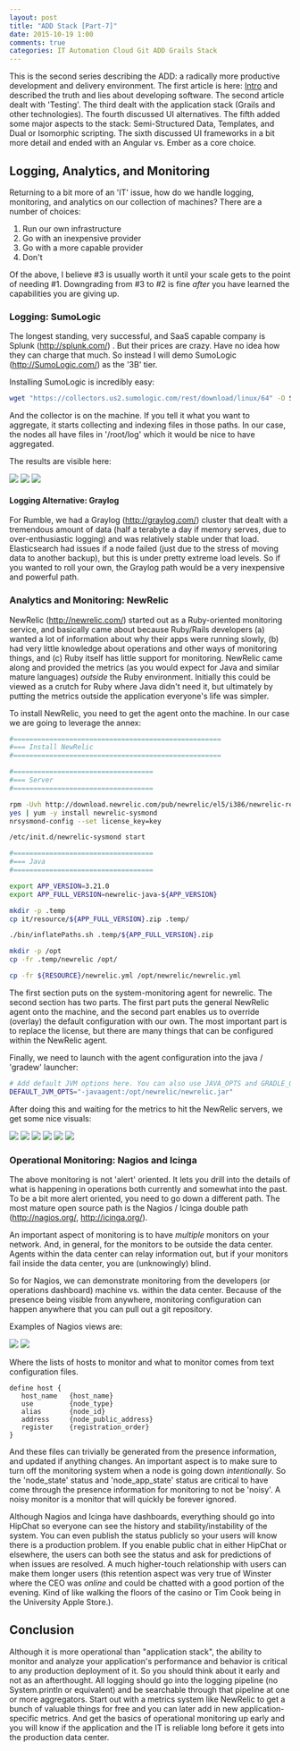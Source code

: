 ```yaml
---
layout: post
title: "ADD Stack [Part-7]"
date: 2015-10-19 1:00
comments: true
categories: IT Automation Cloud Git ADD Grails Stack
---
```


This is the second series describing the ADD: a radically more productive development and delivery environment.  The
first article is here: [Intro](/blog/addstack-1/) and described the truth and lies about developing software.
The second article dealt with 'Testing'.  The third dealt with the application stack (Grails and other technologies).
The fourth discussed UI alternatives.  The fifth added some major aspects to the stack: Semi-Structured Data, Templates,
and Dual or Isomorphic scripting. The sixth discussed UI frameworks in a bit more detail and ended with an Angular vs.
Ember as a core choice.

## Logging, Analytics, and Monitoring

Returning to a bit more of an 'IT' issue, how do we handle logging, monitoring, and analytics on our collection of
machines?  There are a number of choices:

  1. Run our own infrastructure
  2. Go with an inexpensive provider
  3. Go with a more capable provider
  4. Don't

Of the above, I believe #3 is usually worth it until your scale gets to the point of needing #1.  Downgrading
from #3 to #2 is fine _after_ you have learned the capabilities you are giving up.

<!--more-->

### Logging: SumoLogic

The longest standing, very successful, and SaaS capable company is Splunk (<http://splunk.com/>) .  But their prices are crazy.  Have no
idea how they can charge that much.  So instead I will demo SumoLogic (<http://SumoLogic.com/>) as the '3B' tier.

Installing SumoLogic is incredibly easy:

```bash
wget "https://collectors.us2.sumologic.com/rest/download/linux/64" -O SumoCollector.sh && chmod +x SumoCollector.sh && ./SumoCollector.sh -q -VskipDefaultSources=true -Vsumo.token_and_url={token}
```

And the collector is on the machine.  If you tell it what you want to aggregate, it starts collecting and indexing files in those paths.  In our case, the nodes
all have files in '/root/log' which it would be nice to have aggregated.

The results are visible here:

<img src="/images/addstack-7/addstack7_sumo1.png" />

<img src="/images/addstack-7/addstack7_sumo2.png" />

<img src="/images/addstack-7/addstack7_sumo3.png" />

#### Logging Alternative: Graylog

For Rumble, we had a Graylog (<http://graylog.com/>) cluster that dealt with a tremendous amount of data (half a
terabyte a day if memory serves, due to over-enthusiastic logging) and was relatively stable under that load.
Elasticsearch had issues if a node failed (just due to the stress of moving data to another backup), but this
is under pretty extreme load levels.  So if you wanted to roll your own, the Graylog path would be a very
inexpensive and powerful path.


### Analytics and Monitoring: NewRelic

NewRelic (<http://newrelic.com/>) started out as a Ruby-oriented monitoring service, and basically came about because Ruby/Rails developers
(a) wanted a lot of information about why their apps were running slowly, (b) had very little knowledge about
operations and other ways of monitoring things, and (c) Ruby itself has little support for monitoring.  NewRelic
came along and provided the metrics (as you would expect for Java and similar mature languages) _outside_ the
Ruby environment.  Initially this could be viewed as a crutch for Ruby where Java didn't need it, but ultimately
by putting the metrics outside the application everyone's life was simpler.

To install NewRelic, you need to get the agent onto the machine.  In our case we are going to leverage the annex:

```bash
#====================================================
#=== Install NewRelic
#====================================================

#===================================
#=== Server
#===================================

rpm -Uvh http://download.newrelic.com/pub/newrelic/el5/i386/newrelic-repo-5-3.noarch.rpm
yes | yum -y install newrelic-sysmond
nrsysmond-config --set license_key=key

/etc/init.d/newrelic-sysmond start

#===================================
#=== Java
#===================================

export APP_VERSION=3.21.0
export APP_FULL_VERSION=newrelic-java-${APP_VERSION}

mkdir -p .temp
cp it/resource/${APP_FULL_VERSION}.zip .temp/

./bin/inflatePaths.sh .temp/${APP_FULL_VERSION}.zip

mkdir -p /opt
cp -fr .temp/newrelic /opt/

cp -fr ${RESOURCE}/newrelic.yml /opt/newrelic/newrelic.yml

```

The first section puts on the system-monitoring agent for newrelic.
The second section has two parts.  The first part puts the general NewRelic agent onto the machine, and the second part
enables us to override (overlay) the default configuration with our own.  The most important part is to replace the
license, but there are many things that can be configured within the NewRelic agent.

Finally, we need to launch with the agent configuration into the java / 'gradew' launcher:

```bash
# Add default JVM options here. You can also use JAVA_OPTS and GRADLE_OPTS to pass JVM options to this script.
DEFAULT_JVM_OPTS="-javaagent:/opt/newrelic/newrelic.jar"
```

After doing this and waiting for the metrics to hit the NewRelic servers, we get some nice visuals:


<img src="/images/addstack-7/addstack7_newrelic2.png" />
<img src="/images/addstack-7/addstack7_newrelic4.png" />
<img src="/images/addstack-7/addstack7_newrelic5.png" />
<img src="/images/addstack-7/addstack7_newrelic6.png" />
<img src="/images/addstack-7/addstack7_newrelic7.png" />
<img src="/images/addstack-7/addstack7_newrelic7.png" />


### Operational Monitoring: Nagios and Icinga

The above monitoring is not 'alert' oriented.  It lets you drill into the details of what is happening
in operations both currently and somewhat into the past.  To be a bit more alert oriented, you need
to go down a different path.  The most mature open source path is the Nagios / Icinga double path (<http://nagios.org/>,
 <http://icinga.org/>).

An important aspect of monitoring is to have _multiple_ monitors on your network.  And, in general, for the monitors
to be outside the data center.  Agents within the data center can relay information out, but if your monitors fail
inside the data center, you are (unknowingly) blind.

So for Nagios, we can demonstrate monitoring from the developers (or operations dashboard) machine vs.
within the data center.  Because of the presence being visible from anywhere, monitoring configuration can happen
anywhere that you can pull out a git repository.

Examples of Nagios views are:

<img src="/images/addstack-7/addstack7_nagios1.png" />

<img src="/images/addstack-7/addstack7_nagios2.png" />

Where the lists of hosts to monitor and what to monitor comes from text configuration files.

```
define host {
   host_name   {host_name}
   use         {node_type}
   alias       {node_id}
   address     {node_public_address}
   register    {registration_order}
}
```

And these files can trivially be generated from the presence information, and updated if
anything changes.  An important aspect is to make sure to turn off the monitoring system
when a node is going down _intentionally_.  So the 'node_state' status and 'node_app_state'
status are critical to have come through the presence information for monitoring to
not be 'noisy'.  A noisy monitor is a monitor that will quickly be forever ignored.

Although Nagios and Icinga have dashboards, everything should go into HipChat so everyone
can see the history and stability/instability of the system.  You can even publish the status
  publicly so your users will know there is a production problem. If you enable public chat
  in either HipChat or elsewhere, the users can both see the status and ask for predictions
  of when issues are resolved.  A much higher-touch relationship with users can make them
  longer users (this retention aspect was very true of Winster where the CEO was _online_
  and could be chatted with a good portion of the evening.  Kind of like walking the floors
  of the casino or Tim Cook being in the University Apple Store.).


## Conclusion

Although it is more operational than "application stack", the ability to monitor and analyze your
application's performance and behavior is critical to any production deployment of it.  So you
should think about it early and not as an afterthought.  All logging should go into the logging pipeline
(no System.println or equivalent) and be searchable through that pipeline at one or more aggregators.
Start out with a metrics system like NewRelic to get a bunch  of valuable things for free
and you can later add in new application-specific metrics.
And get the basics of operational monitoring up early and you will know if the application and the
IT is reliable long before it gets into the production data center.
